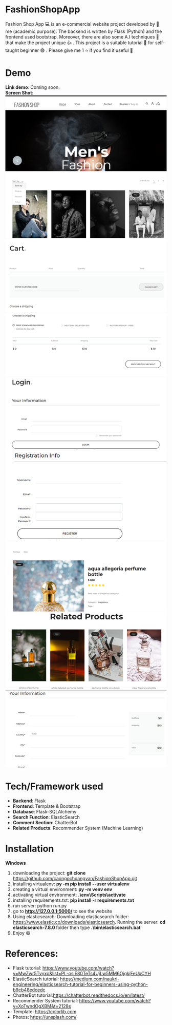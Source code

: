 # FashionShopApp
Fashion Shop App :computer: is an e-commercial website project developed by :girl: me (academic purpose). The backend is written by Flask (Python) and the frontend used bootstrap. Moreover, there are also some A.I techniques :robot: that make the project unique 👍 . This project is a suitable tutorial :book: for self-taught beginner :smile: . Please give me 1 :star: if you find it useful :100:
# Demo
<b>Link demo</b>: Coming soon.
<br/>
<b>Screen Shot</b>: 
<img src="./demo/home.png" alt="Home">
<img src="./demo/sort.png" alt="Home">
<img src="./demo/cart.png" alt="Home">
<img src="./demo/cart2.png" alt="Home">
<img src="./demo/login.png" alt="Home">
<img src="./demo/signup.png" alt="Home">
<img src="./demo/product.png" alt="Home">
<img src="./demo/relatedproducts.png" alt="Home">
<img src="./demo/checkout.png" alt="Home">
# Tech/Framework used
+ <b>Backend</b>: Flask
+ <b>Frontend</b>: Template & Bootstrap
+ <b>Database</b>: Flask-SQLAlchemy
+ <b>Search Function</b>: ElasticSearch
+ <b>Comment Section</b>: ChatterBot
+ <b>Related Products</b>: Recommender System (Machine Learning)

# Installation
<b>Windows</b>
1. downloading the project: <b> git clone </b> https://github.com/caongochoangvan/FashionShopApp.git
2. installing virtualenv: <b> py -m pip install --user virtualenv </b> 
3. creating a virtual environment: <b>py -m venv env </b>
4. activating virtual environment: <b>.\env\Scripts\activate </b>
5. installing requirements.txt: <b>pip install -r requirements.txt </b>
6. run server: python run.py
7. go to <b> http://127.0.0.1:5000/ </b> to see the website
8. Using elasticsearch: Downloading elasticsearch folder: https://www.elastic.co/downloads/elasticsearch. Running the server: <b>cd elasticsearch-7.8.0 </b> folder then type <b>.\bin\elasticsearch.bat</b> 
9. Enjoy :smile:
# References:
+ Flask tutorial: https://www.youtube.com/watch?v=MwZwr5Tvyxo&list=PL-osiE80TeTs4UjLw5MM6OjgkjFeUxCYH
+ ElasticSearch tutorial: https://medium.com/naukri-engineering/elasticsearch-tutorial-for-beginners-using-python-b9cb48edcedc
+ ChatterBot tutorial:https://chatterbot.readthedocs.io/en/latest/
+ Recommender System tutorial: https://www.youtube.com/watch?v=XoTwndOgXBM&t=2128s
+ Template: https://colorlib.com
+ Photos: https://unsplash.com/
